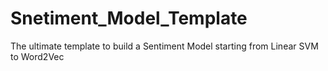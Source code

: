 # Snetiment_Model_Template
The ultimate template to build a Sentiment Model starting from Linear SVM to Word2Vec 
